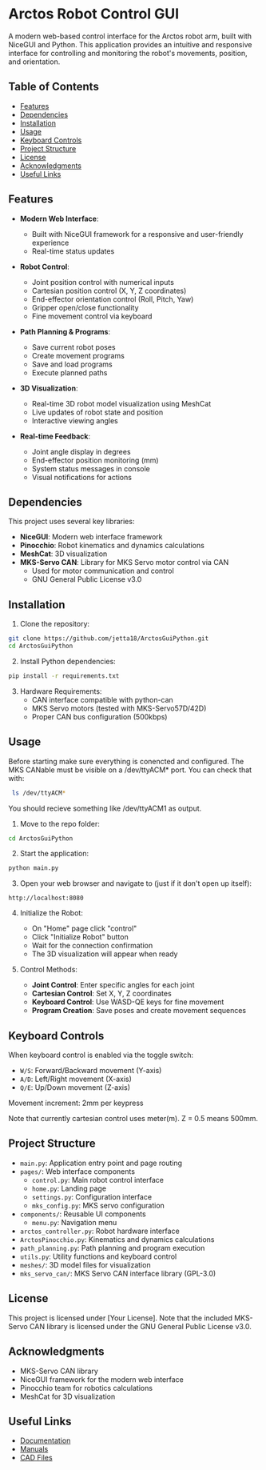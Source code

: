 # Arctos Robot Control GUI

A modern web-based control interface for the Arctos robot arm, built with NiceGUI and Python. This application provides an intuitive and responsive interface for controlling and monitoring the robot's movements, position, and orientation.


## Table of Contents
- [Features](#features)
- [Dependencies](#dependencies)
- [Installation](#installation)
- [Usage](#usage)
- [Keyboard Controls](#keyboard-controls)
- [Project Structure](#project-structure)
- [License](#license)
- [Acknowledgments](#acknowledgments)
- [Useful Links](#useful-links)



## Features

- **Modern Web Interface**: 
  - Built with NiceGUI framework for a responsive and user-friendly experience
  - Real-time status updates

- **Robot Control**:
  - Joint position control with numerical inputs
  - Cartesian position control (X, Y, Z coordinates)
  - End-effector orientation control (Roll, Pitch, Yaw)
  - Gripper open/close functionality
  - Fine movement control via keyboard

- **Path Planning & Programs**:
  - Save current robot poses
  - Create movement programs
  - Save and load programs
  - Execute planned paths

- **3D Visualization**:
  - Real-time 3D robot model visualization using MeshCat
  - Live updates of robot state and position
  - Interactive viewing angles

- **Real-time Feedback**:
  - Joint angle display in degrees
  - End-effector position monitoring (mm)
  - System status messages in console
  - Visual notifications for actions

## Dependencies

This project uses several key libraries:

- **NiceGUI**: Modern web interface framework
- **Pinocchio**: Robot kinematics and dynamics calculations
- **MeshCat**: 3D visualization
- **MKS-Servo CAN**: Library for MKS Servo motor control via CAN
  - Used for motor communication and control
  - GNU General Public License v3.0

## Installation

1. Clone the repository:
```bash
git clone https://github.com/jetta18/ArctosGuiPython.git
cd ArctosGuiPython
```

2. Install Python dependencies:
```bash
pip install -r requirements.txt
```

3. Hardware Requirements:
   - CAN interface compatible with python-can
   - MKS Servo motors (tested with MKS-Servo57D/42D)
   - Proper CAN bus configuration (500kbps)

## Usage
Before starting make sure everything is conencted and configured. The MKS CANable must be visible on a /dev/ttyACM* port.
You can check that with:
```bash
 ls /dev/ttyACM*
```
You should recieve something like /dev/ttyACM1 as output.

1. Move to the repo folder:
```bash
cd ArctosGuiPython
```

2. Start the application:
```bash
python main.py
```

3. Open your web browser and navigate to (just if it don't open up itself):
```
http://localhost:8080
```

4. Initialize the Robot:
   - On "Home" page click "control"
   - Click "Initialize Robot" button
   - Wait for the connection confirmation
   - The 3D visualization will appear when ready

5. Control Methods:
   - **Joint Control**: Enter specific angles for each joint
   - **Cartesian Control**: Set X, Y, Z coordinates
   - **Keyboard Control**: Use WASD-QE keys for fine movement
   - **Program Creation**: Save poses and create movement sequences

## Keyboard Controls

When keyboard control is enabled via the toggle switch:
- `W/S`: Forward/Backward movement (Y-axis)
- `A/D`: Left/Right movement (X-axis)
- `Q/E`: Up/Down movement (Z-axis)

Movement increment: 2mm per keypress

Note that currently cartesian control uses meter(m). Z = 0.5 means 500mm.

## Project Structure

- `main.py`: Application entry point and page routing
- `pages/`: Web interface components
  - `control.py`: Main robot control interface
  - `home.py`: Landing page
  - `settings.py`: Configuration interface
  - `mks_config.py`: MKS servo configuration
- `components/`: Reusable UI components
  - `menu.py`: Navigation menu
- `arctos_controller.py`: Robot hardware interface
- `ArctosPinocchio.py`: Kinematics and dynamics calculations
- `path_planning.py`: Path planning and program execution
- `utils.py`: Utility functions and keyboard control
- `meshes/`: 3D model files for visualization
- `mks_servo_can/`: MKS Servo CAN interface library (GPL-3.0)


## License

This project is licensed under [Your License]. Note that the included MKS-Servo CAN library is licensed under the GNU General Public License v3.0.

## Acknowledgments

- MKS-Servo CAN library
- NiceGUI framework for the modern web interface
- Pinocchio team for robotics calculations
- MeshCat for 3D visualization

## Useful Links

- [Documentation](https://arctosrobotics.com/docs/)
- [Manuals](https://arctosrobotics.com/#Assembly)
- [CAD Files](https://arctosrobotics.com/#Assembly)
